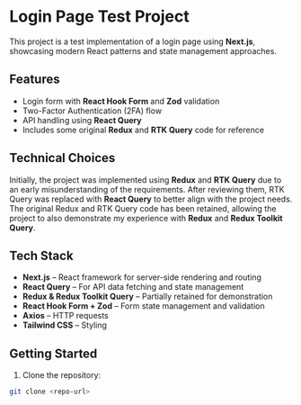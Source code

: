 # Login Page Test Project

This project is a test implementation of a login page using **Next.js**, showcasing modern React patterns and state management approaches.

## Features

- Login form with **React Hook Form** and **Zod** validation
- Two-Factor Authentication (2FA) flow
- API handling using **React Query**
- Includes some original **Redux** and **RTK Query** code for reference

## Technical Choices

Initially, the project was implemented using **Redux** and **RTK Query** due to an early misunderstanding of the requirements. After reviewing them, RTK Query was replaced with **React Query** to better align with the project needs. The original Redux and RTK Query code has been retained, allowing the project to also demonstrate my experience with **Redux** and **Redux Toolkit Query**.

## Tech Stack

- **Next.js** – React framework for server-side rendering and routing
- **React Query** – For API data fetching and state management
- **Redux & Redux Toolkit Query** – Partially retained for demonstration
- **React Hook Form + Zod** – Form state management and validation
- **Axios** – HTTP requests
- **Tailwind CSS** – Styling

## Getting Started

1. Clone the repository:

```bash
git clone <repo-url>
```
